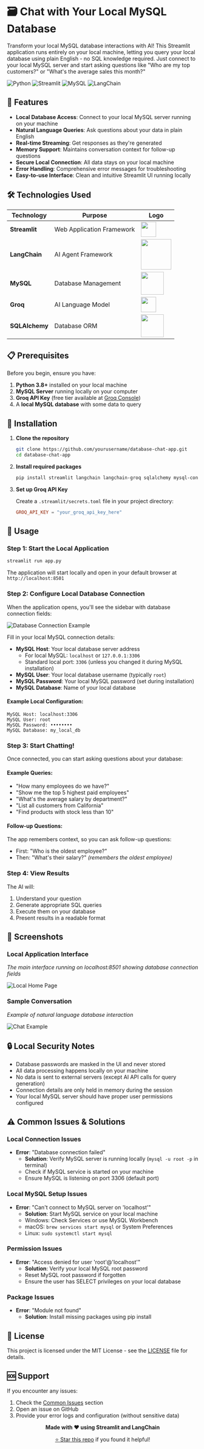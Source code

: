 # 🗃️ Chat with Your Local MySQL Database

Transform your local MySQL database interactions with AI! This Streamlit application runs entirely on your local machine, letting you query your local database using plain English - no SQL knowledge required. Just connect to your local MySQL server and start asking questions like "Who are my top customers?" or "What's the average sales this month?"

![Python](https://img.shields.io/badge/python-v3.8+-blue.svg)
![Streamlit](https://img.shields.io/badge/Streamlit-FF4B4B?style=flat&logo=Streamlit&logoColor=white)
![MySQL](https://img.shields.io/badge/mysql-%2300f.svg?style=flat&logo=mysql&logoColor=white)
![LangChain](https://img.shields.io/badge/LangChain-121212?style=flat&logo=chainlink&logoColor=white)

## 🚀 Features

- **Local Database Access**: Connect to your local MySQL server running on your machine
- **Natural Language Queries**: Ask questions about your data in plain English
- **Real-time Streaming**: Get responses as they're generated
- **Memory Support**: Maintains conversation context for follow-up questions
- **Secure Local Connection**: All data stays on your local machine
- **Error Handling**: Comprehensive error messages for troubleshooting
- **Easy-to-use Interface**: Clean and intuitive Streamlit UI running locally

## 🛠️ Technologies Used

<div align="center">

| Technology | Purpose | Logo |
|------------|---------|------|
| **Streamlit** | Web Application Framework | <img src="https://streamlit.io/images/brand/streamlit-mark-color.png" width="40"> |
| **LangChain** | AI Agent Framework | <img src="https://python.langchain.com/img/brand/wordmark.png" width="80"> |
| **MySQL** | Database Management | <img src="https://labs.mysql.com/common/logos/mysql-logo.svg" width="60"> |
| **Groq** | AI Language Model | <img src="https://groq.com/wp-content/uploads/2024/03/PBG-mark1-color.svg" width="40"> |
| **SQLAlchemy** | Database ORM | <img src="https://www.sqlalchemy.org/img/sqla_logo.png" width="60"> |

</div>

## 📋 Prerequisites

Before you begin, ensure you have:

1. **Python 3.8+** installed on your local machine
2. **MySQL Server** running locally on your computer
3. **Groq API Key** (free tier available at [Groq Console](https://console.groq.com/))
4. A **local MySQL database** with some data to query

## 🔧 Installation

1. **Clone the repository**
   ```bash
   git clone https://github.com/yourusername/database-chat-app.git
   cd database-chat-app
   ```

2. **Install required packages**
   ```bash
   pip install streamlit langchain langchain-groq sqlalchemy mysql-connector-python
   ```

3. **Set up Groq API Key**
   
   Create a `.streamlit/secrets.toml` file in your project directory:
   ```toml
   GROQ_API_KEY = "your_groq_api_key_here"
   ```

## 🚀 Usage

### Step 1: Start the Local Application
```bash
streamlit run app.py
```

The application will start locally and open in your default browser at `http://localhost:8501`

### Step 2: Configure Local Database Connection

When the application opens, you'll see the sidebar with database connection fields:

![Database Connection Example](https://via.placeholder.com/400x300/2E3440/FFFFFF?text=Database+Connection+Sidebar)

Fill in your local MySQL connection details:

- **MySQL Host**: Your local database server address
  - For local MySQL: `localhost` or `127.0.0.1:3306`
  - Standard local port: `3306` (unless you changed it during MySQL installation)
- **MySQL User**: Your local database username (typically `root`)
- **MySQL Password**: Your local MySQL password (set during installation)
- **MySQL Database**: Name of your local database

#### Example Local Configuration:
```
MySQL Host: localhost:3306
MySQL User: root  
MySQL Password: ••••••••
MySQL Database: my_local_db
```

### Step 3: Start Chatting!

Once connected, you can start asking questions about your database:

#### Example Queries:
- "How many employees do we have?"
- "Show me the top 5 highest paid employees"
- "What's the average salary by department?"
- "List all customers from California"
- "Find products with stock less than 10"

#### Follow-up Questions:
The app remembers context, so you can ask follow-up questions:
- First: "Who is the oldest employee?"
- Then: "What's their salary?" *(remembers the oldest employee)*

### Step 4: View Results

The AI will:
1. Understand your question
2. Generate appropriate SQL queries
3. Execute them on your database
4. Present results in a readable format

## 📸 Screenshots

### Local Application Interface
*The main interface running on localhost:8501 showing database connection fields*

![Local Home Page](https://via.placeholder.com/800x500/1E1E2E/FFFFFF?text=Streamlit+App+Running+on+localhost%3A8501)

### Sample Conversation
*Example of natural language database interaction*

![Chat Example](https://via.placeholder.com/800x400/2E3440/FFFFFF?text=Chat+Interface+Example)

## 🔒 Local Security Notes

- Database passwords are masked in the UI and never stored
- All data processing happens locally on your machine
- No data is sent to external servers (except AI API calls for query generation)
- Connection details are only held in memory during the session
- Your local MySQL server should have proper user permissions configured

## ⚠️ Common Issues & Solutions

### Local Connection Issues
- **Error**: "Database connection failed"
  - **Solution**: Verify MySQL server is running locally (`mysql -u root -p` in terminal)
  - Check if MySQL service is started on your machine
  - Ensure MySQL is listening on port 3306 (default port)

### Local MySQL Setup Issues
- **Error**: "Can't connect to MySQL server on 'localhost'"
  - **Solution**: Start MySQL service on your local machine
  - Windows: Check Services or use MySQL Workbench
  - macOS: `brew services start mysql` or System Preferences
  - Linux: `sudo systemctl start mysql`

### Permission Issues
- **Error**: "Access denied for user 'root'@'localhost'"
  - **Solution**: Verify your local MySQL root password
  - Reset MySQL root password if forgotten
  - Ensure the user has SELECT privileges on your local database

### Package Issues
- **Error**: "Module not found"
  - **Solution**: Install missing packages using pip install


## 📄 License

This project is licensed under the MIT License - see the [LICENSE](LICENSE) file for details.

## 🆘 Support

If you encounter any issues:

1. Check the [Common Issues](#-common-issues--solutions) section
2. Open an issue on GitHub
3. Provide your error logs and configuration (without sensitive data)


<div align="center">

**Made with ❤️ using Streamlit and LangChain**

[⭐ Star this repo](https://github.com/yourusername/database-chat-app) if you found it helpful!

</div>
